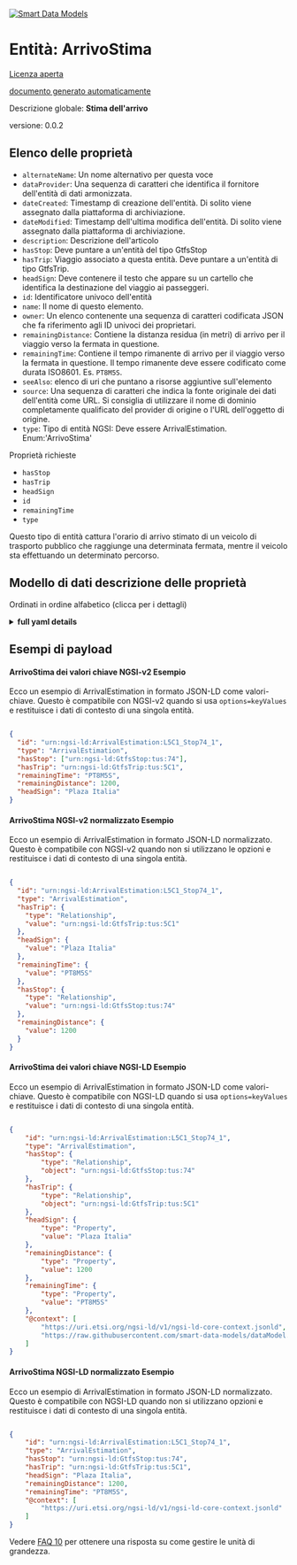 [![Smart Data Models](https://smartdatamodels.org/wp-content/uploads/2022/01/SmartDataModels_logo.png "Logo")](https://smartdatamodels.org)  
Entità: ArrivoStima  
===================  
[Licenza aperta](https://github.com/smart-data-models//dataModel.UrbanMobility/blob/master/ArrivalEstimation/LICENSE.md)  
[documento generato automaticamente](https://docs.google.com/presentation/d/e/2PACX-1vTs-Ng5dIAwkg91oTTUdt8ua7woBXhPnwavZ0FxgR8BsAI_Ek3C5q97Nd94HS8KhP-r_quD4H0fgyt3/pub?start=false&loop=false&delayms=3000#slide=id.gb715ace035_0_60)  
Descrizione globale: **Stima dell'arrivo**  
versione: 0.0.2  

## Elenco delle proprietà  

- `alternateName`: Un nome alternativo per questa voce  - `dataProvider`: Una sequenza di caratteri che identifica il fornitore dell'entità di dati armonizzata.  - `dateCreated`: Timestamp di creazione dell'entità. Di solito viene assegnato dalla piattaforma di archiviazione.  - `dateModified`: Timestamp dell'ultima modifica dell'entità. Di solito viene assegnato dalla piattaforma di archiviazione.  - `description`: Descrizione dell'articolo  - `hasStop`: Deve puntare a un'entità del tipo GtfsStop  - `hasTrip`: Viaggio associato a questa entità. Deve puntare a un'entità di tipo GtfsTrip.  - `headSign`: Deve contenere il testo che appare su un cartello che identifica la destinazione del viaggio ai passeggeri.  - `id`: Identificatore univoco dell'entità  - `name`: Il nome di questo elemento.  - `owner`: Un elenco contenente una sequenza di caratteri codificata JSON che fa riferimento agli ID univoci dei proprietari.  - `remainingDistance`: Contiene la distanza residua (in metri) di arrivo per il viaggio verso la fermata in questione.  - `remainingTime`: Contiene il tempo rimanente di arrivo per il viaggio verso la fermata in questione. Il tempo rimanente deve essere codificato come durata ISO8601. Es. `PT8M5S`.  - `seeAlso`: elenco di uri che puntano a risorse aggiuntive sull'elemento  - `source`: Una sequenza di caratteri che indica la fonte originale dei dati dell'entità come URL. Si consiglia di utilizzare il nome di dominio completamente qualificato del provider di origine o l'URL dell'oggetto di origine.  - `type`: Tipo di entità NGSI: Deve essere ArrivalEstimation. Enum:'ArrivoStima'    
Proprietà richieste  
- `hasStop`  - `hasTrip`  - `headSign`  - `id`  - `remainingTime`  - `type`    
Questo tipo di entità cattura l'orario di arrivo stimato di un veicolo di trasporto pubblico che raggiunge una determinata fermata, mentre il veicolo sta effettuando un determinato percorso.  
## Modello di dati descrizione delle proprietà  
Ordinati in ordine alfabetico (clicca per i dettagli)  
<details><summary><strong>full yaml details</strong></summary>    
```yaml  
ArrivalEstimation:    
  description: 'Arrival Estimation'    
  properties:    
    alternateName:    
      description: 'An alternative name for this item'    
      type: string    
      x-ngsi:    
        type: Property    
    dataProvider:    
      description: 'A sequence of characters identifying the provider of the harmonised data entity.'    
      type: string    
      x-ngsi:    
        type: Property    
    dateCreated:    
      description: 'Entity creation timestamp. This will usually be allocated by the storage platform.'    
      format: date-time    
      type: string    
      x-ngsi:    
        type: Property    
    dateModified:    
      description: 'Timestamp of the last modification of the entity. This will usually be allocated by the storage platform.'    
      format: date-time    
      type: string    
      x-ngsi:    
        type: Property    
    description:    
      description: 'A description of this item'    
      type: string    
      x-ngsi:    
        type: Property    
    hasStop:    
      description: 'It shall point to an Entity of Type GtfsStop'    
      items:    
        anyOf:    
          - description: 'Property. Identifier format of any NGSI entity'    
            maxLength: 256    
            minLength: 1    
            pattern: ^[\w\-\.\{\}\$\+\*\[\]`|~^@!,:\\]+$    
            type: string    
          - description: 'Property. Identifier format of any NGSI entity'    
            format: uri    
            type: string    
      type: array    
      x-ngsi:    
        type: Relationship    
    hasTrip:    
      anyOf:    
        - description: 'Property. Identifier format of any NGSI entity'    
          maxLength: 256    
          minLength: 1    
          pattern: ^[\w\-\.\{\}\$\+\*\[\]`|~^@!,:\\]+$    
          type: string    
        - description: 'Property. Identifier format of any NGSI entity'    
          format: uri    
          type: string    
      description: 'Trip associated to this Entity. It shall point to an Entity of Type GtfsTrip'    
      x-ngsi:    
        model: https://schema.org/URL    
        type: Relationship    
    headSign:    
      description: 'It shall contain the text that appears on a sign that identifies the trip''s destination to passengers'    
      type: string    
      x-ngsi:    
        model: https://schema.org/Text.    
        type: Property    
    id:    
      anyOf: &arrivalestimation_-_properties_-_owner_-_items_-_anyof    
        - description: 'Property. Identifier format of any NGSI entity'    
          maxLength: 256    
          minLength: 1    
          pattern: ^[\w\-\.\{\}\$\+\*\[\]`|~^@!,:\\]+$    
          type: string    
        - description: 'Property. Identifier format of any NGSI entity'    
          format: uri    
          type: string    
      description: 'Unique identifier of the entity'    
      x-ngsi:    
        type: Property    
    name:    
      description: 'The name of this item.'    
      type: string    
      x-ngsi:    
        type: Property    
    owner:    
      description: 'A List containing a JSON encoded sequence of characters referencing the unique Ids of the owner(s)'    
      items:    
        anyOf: *arrivalestimation_-_properties_-_owner_-_items_-_anyof    
        description: 'Property. Unique identifier of the entity'    
      type: array    
      x-ngsi:    
        type: Property    
    remainingDistance:    
      description: 'It shall contain the remaining distance (in meters) of arrival for the trip heading to the concerned stop'    
      minValue: 0    
      type: number    
      x-ngsi:    
        model: https://schema.org/Number    
        type: Property    
        units: Meters    
    remainingTime:    
      description: 'It shall contain the remaining time of arrival for the trip heading to the concerned stop. Remaining time shall be encoded as a ISO8601 duration. Ex. `PT8M5S`.'    
      pattern: ^P(?=\w*\d)(?:\d+Y|Y)?(?:\d+M|M)?(?:\d+W|W)?(?:\d+D|D)?(?:T(?:\d+H|H)?(?:\d+M|M)?(?:\d+(?:\?.\d{1,2})?S|S)?)?$    
      type: string    
      x-ngsi:    
        type: Property    
    seeAlso:    
      description: 'list of uri pointing to additional resources about the item'    
      oneOf:    
        - items:    
            format: uri    
            type: string    
          minItems: 1    
          type: array    
        - format: uri    
          type: string    
      x-ngsi:    
        type: Property    
    source:    
      description: 'A sequence of characters giving the original source of the entity data as a URL. Recommended to be the fully qualified domain name of the source provider, or the URL to the source object.'    
      type: string    
      x-ngsi:    
        type: Property    
    type:    
      description: 'NGSI Entity Type: It has to be ArrivalEstimation. Enum:''ArrivalEstimation'''    
      enum:    
        - ArrivalEstimation    
      type: string    
      x-ngsi:    
        type: Property    
  required:    
    - id    
    - type    
    - hasStop    
    - hasTrip    
    - remainingTime    
    - headSign    
  type: object    
  x-derived-from: ""    
  x-disclaimer: 'Redistribution and use in source and binary forms, with or without modification, are permitted  provided that the license conditions are met. Copyleft (c) 2022 Contributors to Smart Data Models Program'    
  x-license-url: https://github.com/smart-data-models/dataModel.UrbanMobility/blob/master/ArrivalEstimation/LICENSE.md    
  x-model-schema: https://smart-data-models.github.io/dataModel.UrbanMobility/ArrivalEstimation/schema.json    
  x-model-tags: ""    
  x-version: 0.0.2    
```  
</details>    
## Esempi di payload  
#### ArrivoStima dei valori chiave NGSI-v2 Esempio  
Ecco un esempio di ArrivalEstimation in formato JSON-LD come valori-chiave. Questo è compatibile con NGSI-v2 quando si usa `options=keyValues` e restituisce i dati di contesto di una singola entità.  
```json  
{  
  "id": "urn:ngsi-ld:ArrivalEstimation:L5C1_Stop74_1",  
  "type": "ArrivalEstimation",  
  "hasStop": ["urn:ngsi-ld:GtfsStop:tus:74"],  
  "hasTrip": "urn:ngsi-ld:GtfsTrip:tus:5C1",  
  "remainingTime": "PT8M5S",  
  "remainingDistance": 1200,  
  "headSign": "Plaza Italia"  
}  
```  
#### ArrivoStima NGSI-v2 normalizzato Esempio  
Ecco un esempio di ArrivalEstimation in formato JSON-LD normalizzato. Questo è compatibile con NGSI-v2 quando non si utilizzano le opzioni e restituisce i dati di contesto di una singola entità.  
```json  
{  
  "id": "urn:ngsi-ld:ArrivalEstimation:L5C1_Stop74_1",  
  "type": "ArrivalEstimation",  
  "hasTrip": {  
    "type": "Relationship",  
    "value": "urn:ngsi-ld:GtfsTrip:tus:5C1"  
  },  
  "headSign": {  
    "value": "Plaza Italia"  
  },  
  "remainingTime": {  
    "value": "PT8M5S"  
  },  
  "hasStop": {  
    "type": "Relationship",  
    "value": "urn:ngsi-ld:GtfsStop:tus:74"  
  },  
  "remainingDistance": {  
    "value": 1200  
  }  
}  
```  
#### ArrivoStima dei valori chiave NGSI-LD Esempio  
Ecco un esempio di ArrivalEstimation in formato JSON-LD come valori-chiave. Questo è compatibile con NGSI-LD quando si usa `options=keyValues` e restituisce i dati di contesto di una singola entità.  
```json  
{  
    "id": "urn:ngsi-ld:ArrivalEstimation:L5C1_Stop74_1",  
    "type": "ArrivalEstimation",  
    "hasStop": {  
        "type": "Relationship",  
        "object": "urn:ngsi-ld:GtfsStop:tus:74"  
    },  
    "hasTrip": {  
        "type": "Relationship",  
        "object": "urn:ngsi-ld:GtfsTrip:tus:5C1"  
    },  
    "headSign": {  
        "type": "Property",  
        "value": "Plaza Italia"  
    },  
    "remainingDistance": {  
        "type": "Property",  
        "value": 1200  
    },  
    "remainingTime": {  
        "type": "Property",  
        "value": "PT8M5S"  
    },  
    "@context": [  
        "https://uri.etsi.org/ngsi-ld/v1/ngsi-ld-core-context.jsonld",  
        "https://raw.githubusercontent.com/smart-data-models/dataModel.UrbanMobility/master/context.jsonld"  
    ]  
}  
```  
#### ArrivoStima NGSI-LD normalizzato Esempio  
Ecco un esempio di ArrivalEstimation in formato JSON-LD normalizzato. Questo è compatibile con NGSI-LD quando non si utilizzano opzioni e restituisce i dati di contesto di una singola entità.  
```json  
{  
    "id": "urn:ngsi-ld:ArrivalEstimation:L5C1_Stop74_1",  
    "type": "ArrivalEstimation",  
    "hasStop": "urn:ngsi-ld:GtfsStop:tus:74",  
    "hasTrip": "urn:ngsi-ld:GtfsTrip:tus:5C1",  
    "headSign": "Plaza Italia",  
    "remainingDistance": 1200,  
    "remainingTime": "PT8M5S",  
    "@context": [  
        "https://uri.etsi.org/ngsi-ld/v1/ngsi-ld-core-context.jsonld"  
    ]  
}  
```  
Vedere [FAQ 10](https://smartdatamodels.org/index.php/faqs/) per ottenere una risposta su come gestire le unità di grandezza.  
